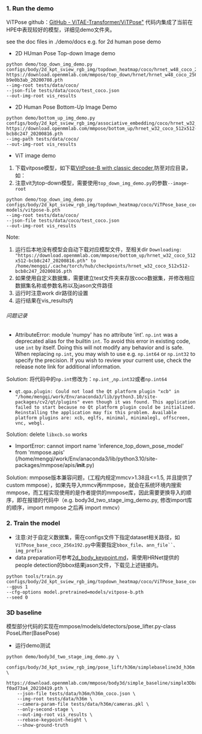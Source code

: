 ### 1. Run the demo
ViTPose github：[GitHub - ViTAE-Transformer/ViTPose"](https://github.com/ViTAE-Transformer/ViTPose/tree/main/)
代码内集成了当前在HPE中表现较好的模型，详细见demo文件夹。

see the doc files in ./demo/docs
e.g. for 2d human pose demo
- 2D HUman Pose Top-down Image demo
``` 
python demo/top_down_img_demo.py 
configs/body/2d_kpt_sview_rgb_img/topdown_heatmap/coco/hrnet_w48_coco_256x192.py 
https://download.openmmlab.com/mmpose/top_down/hrnet/hrnet_w48_coco_256x192-b9e0b3ab_20200708.pth 
--img-root tests/data/coco/ 
--json-file tests/data/coco/test_coco.json
--out-img-root vis_results
```

- 2D Human Pose Bottom-Up Image Demo
```shell  
python demo/bottom_up_img_demo.py configs/body/2d_kpt_sview_rgb_img/associative_embedding/coco/hrnet_w32_coco_512x512.py  https://download.openmmlab.com/mmpose/bottom_up/hrnet_w32_coco_512x512-bcb8c247_20200816.pth 
--img-path tests/data/coco/ 
--out-img-root vis_results
```

- ViT image demo
1. 下载vitpose模型，如下载[VitPose-B with classic decoder](https://onedrive.live.com/?authkey=%21ACOnX82tXdVFKYo&id=E534267B85818129%21163&cid=E534267B85818129&parId=root&parQt=sharedby&o=OneUp),防至对应目录，如：
2. 注意vit为top-down模型，需要使用`top_down_img_demo.py`的参数`--image-root` 
```shell  
python demo/top_down_img_demo.py configs/body/2d_kpt_sview_rgb_img/topdown_heatmap/coco/ViTPose_base_coco_256x192.py  
models/vitpose-b.pth
--img-root tests/data/coco/
--json-file tests/data/coco/test_coco.json
--out-img-root vis_results
```

Note: 
1. 运行后本地没有模型会自动下载对应模型文件，至相关dir
`Downloading: "https://download.openmmlab.com/mmpose/bottom_up/hrnet_w32_coco_512x512-bcb8c247_20200816.pth" to /home/mengqi/.cache/torch/hub/checkpoints/hrnet_w32_coco_512x512-bcb8c247_20200816.pth`
2. 如果使用自定义数据集，需要建立test文件夹来存放coco数据集，并修改相应数据集名称或参数名称以及jason文件路径
3. 运行时注意work dir路径的设置
4. 运行结果在vis_results内
###### 问题记录
- AttributeError: module 'numpy' has no attribute 'int'.
`np.int` was a deprecated alias for the builtin `int`. To avoid this error in existing code, use `int` by itself. Doing this will not modify any behavior and is safe. When replacing `np.int`, you may wish to use e.g. `np.int64` or `np.int32` to specify the precision. If you wish to review your current use, check the release note link for additional information.

Solution: 将代码中的`np.int`修改为：`np.int_`,`np.int32`或者`np.int64`


- `qt.qpa.plugin: Could not load the Qt platform plugin "xcb" in "/home/mengqi/work/Env/anaconda3/lib/python3.10/site-packages/cv2/qt/plugins" even though it was found.
This application failed to start because no Qt platform plugin could be initialized. Reinstalling the application may fix this problem.
Available platform plugins are: xcb, eglfs, minimal, minimalegl, offscreen, vnc, webgl.`
  
Solution: delete `libxcb.so` works

- ImportError: cannot import name 'inference_top_down_pose_model' from 'mmpose.apis' (/home/mengqi/work/Env/anaconda3/lib/python3.10/site-packages/mmpose/apis/__init__.py)

Solution: mmpose版本兼容问题，(工程内规定mmcv>1.38且<=1.5, 并且提供了custom mmpose），如果先导入mmcv再mmpose，就会在系统环境内搜索mmpose，而工程实现使用的是作者提供的mmpose库，因此需要更换导入的顺序，即在报错的代码中（e.g. body3d_two_stage_img_demo.py, 修改import库的顺序，import mmpose 之后再 import mmcv）

### 2. Train the model
- 注意:对于自定义数据集，需在configs文件下指定dataset相关路径，如`ViTPose_base_coco_256x192.py`中需要指定`bbox_file`、`ann_file``、img_prefix`
- data preparation可参考[2d_body_keypoint.md](https://github.com/ViTAE-Transformer/ViTPose/blob/d5216452796c90c6bc29f5c5ec0bdba94366768a/docs/en/tasks/2d_body_keypoint.md)，需使用HRNet提供的people detection的bbox结果jason文件，下载见上述链接内。
```
python tools/train.py
configs/body/2d_kpt_sview_rgb_img/topdown_heatmap/coco/ViTPose_base_coco_256x192.py
--gpus 1
--cfg-options model.pretrained=models/vitpose-b.pth
--seed 0
```

### 3D baseline 
模型部分代码的实现在mmpose/models/detectors/pose_lifter.py-class PoseLifter(BasePose)

- 运行demo测试
```commandline
python demo/body3d_two_stage_img_demo.py \
    configs/body/3d_kpt_sview_rgb_img/pose_lift/h36m/simplebaseline3d_h36m.py \
    https://download.openmmlab.com/mmpose/body3d/simple_baseline/simple3Dbaseline_h36m-f0ad73a4_20210419.pth \
    --json-file tests/data/h36m/h36m_coco.json \
    --img-root tests/data/h36m \
    --camera-param-file tests/data/h36m/cameras.pkl \
    --only-second-stage \
    --out-img-root vis_results \
    --rebase-keypoint-height \
    --show-ground-truth
```
